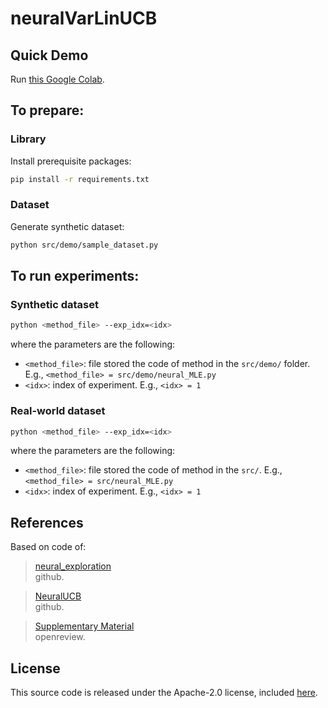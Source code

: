 # neuralVarLinUCB

## <a name="demo"></a> Quick Demo
Run [this Google Colab](https://colab.research.google.com/drive/1WmuMocSfIxtfzSrdSZvVRgYNaM6ePgNN?usp=sharing).

## <a name="prepare"></a> To prepare:
### <a name="library">Library</a>
Install prerequisite packages:
```sh
pip install -r requirements.txt
```

### <a name="dataset">Dataset</a>
Generate synthetic dataset:
```sh
python src/demo/sample_dataset.py
```

## <a name="experiments"></a> To run experiments:
### <a name="Synthetic dataset">Synthetic dataset</a>
```sh
python <method_file> --exp_idx=<idx>
```
where the parameters are the following:
- `<method_file>`: file stored the code of method in the `src/demo/` folder. E.g., `<method_file> = src/demo/neural_MLE.py`
- `<idx>`: index of experiment. E.g., `<idx> = 1`

### <a name="Real-world dataset">Real-world dataset</a>
```sh
python <method_file> --exp_idx=<idx>
```
where the parameters are the following:
- `<method_file>`: file stored the code of method in the `src/`. E.g., `<method_file> = src/neural_MLE.py`
- `<idx>`: index of experiment. E.g., `<idx> = 1`

## References
Based on code of:
> [neural_exploration](https://github.com/sauxpa/neural_exploration)\
> github.

> [NeuralUCB](https://github.com/uclaml/neuralucb)\
> github.

> [Supplementary Material](https://openreview.net/forum?id=xnYACQquaGV)\
> openreview.


## License
This source code is released under the Apache-2.0 license, included [here](LICENSE).
